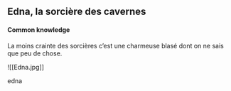 ## Edna, la sorcière des cavernes

#### Common knowledge
La moins crainte des sorcières c’est une charmeuse blasé dont on ne sais que peu de chose.

![[Edna.jpg]]

edna